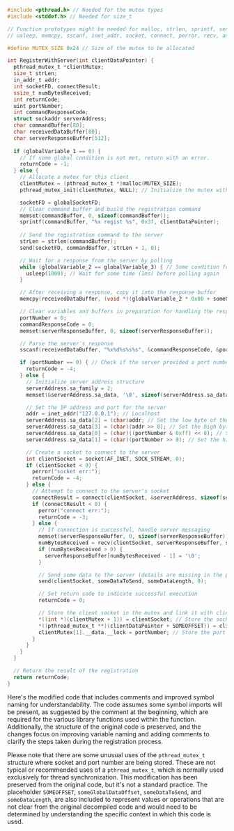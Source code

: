 ```c
#include <pthread.h> // Needed for the mutex types
#include <stddef.h> // Needed for size_t

// Function prototypes might be needed for malloc, strlen, sprintf, send,
// usleep, memcpy, sscanf, inet_addr, socket, connect, perror, recv, and other library functions.

#define MUTEX_SIZE 0x24 // Size of the mutex to be allocated

int RegisterWithServer(int clientDataPointer) {
  pthread_mutex_t *clientMutex;
  size_t strLen;
  in_addr_t addr;
  int socketFD, connectResult;
  ssize_t numBytesReceived;
  int returnCode;
  uint portNumber;
  int commandResponseCode;
  struct sockaddr serverAddress;
  char commandBuffer[80];
  char receivedDataBuffer[80];
  char serverResponseBuffer[512];
  
  if (globalVariable_1 == 0) {
    // If some global condition is not met, return with an error.
    returnCode = -1;
  } else {
    // Allocate a mutex for this client
    clientMutex = (pthread_mutex_t *)malloc(MUTEX_SIZE);
    pthread_mutex_init(clientMutex, NULL); // Initialize the mutex without any specific attributes

    socketFD = globalSocketFD;
    // Clear command buffer and build the registration command
    memset(commandBuffer, 0, sizeof(commandBuffer));
    sprintf(commandBuffer, "%x regist %s", 0x3f, clientDataPointer);
    
    // Send the registration command to the server
    strLen = strlen(commandBuffer);
    send(socketFD, commandBuffer, strLen + 1, 0);

    // Wait for a response from the server by polling
    while (globalVariable_2 == globalVariable_3) { // Some condition for receiving data
      usleep(1000); // Wait for some time (1ms) before polling again
    }

    // After receiving a response, copy it into the response buffer
    memcpy(receivedDataBuffer, (void *)(globalVariable_2 * 0x80 + someGlobalDataOffset), 0x80);

    // Clear variables and buffers in preparation for handling the response
    portNumber = 0;
    commandResponseCode = 0;
    memset(serverResponseBuffer, 0, sizeof(serverResponseBuffer));

    // Parse the server's response
    sscanf(receivedDataBuffer, "%x%d%s%s%s", &commandResponseCode, &portNumber, &serverAddress, &someBuffer, &anotherBuffer);

    if (portNumber == 0) { // Check if the server provided a port number
      returnCode = -4;
    } else {
      // Initialize server address structure
      serverAddress.sa_family = 2;
      memset(&serverAddress.sa_data, '\0', sizeof(serverAddress.sa_data)); // Clear the address data

      // Set the IP address and port for the server
      addr = inet_addr("127.0.0.1"); // Localhost
      serverAddress.sa_data[2] = (char)addr; // Set the low byte of the IP address
      serverAddress.sa_data[3] = (char)(addr >> 8); // Set the high byte of the IP address
      serverAddress.sa_data[0] = (char)((portNumber & 0xff) << 8); // Set the low byte of the port
      serverAddress.sa_data[1] = (char)(portNumber >> 8); // Set the high byte of the port

      // Create a socket to connect to the server
      int clientSocket = socket(AF_INET, SOCK_STREAM, 0);
      if (clientSocket < 0) {
        perror("socket err:");
        returnCode = -4;
      } else {
        // Attempt to connect to the server's socket
        connectResult = connect(clientSocket, &serverAddress, sizeof(serverAddress));
        if (connectResult < 0) {
          perror("connect err:");
          returnCode = -3;
        } else {
          // If connection is successful, handle server messaging
          memset(serverResponseBuffer, 0, sizeof(serverResponseBuffer));
          numBytesReceived = recv(clientSocket, serverResponseBuffer, sizeof(serverResponseBuffer), 0);
          if (numBytesReceived > 0) {
            serverResponseBuffer[numBytesReceived - 1] = '\0';
          }

          // Send some data to the server (details are missing in the provided code)
          send(clientSocket, someDataToSend, someDataLength, 0);

          // Set return code to indicate successful execution
          returnCode = 0;

          // Store the client socket in the mutex and link it with client data
          *((int *)(clientMutex + 1)) = clientSocket; // Store the socket in the mutex (not a typical use of mutex)
          *((pthread_mutex_t **)(clientDataPointer + SOMEOFFSET)) = clientMutex; // Associate the mutex with client data
          clientMutex[1].__data.__lock = portNumber; // Store the port number (not typical use of __lock)
        }
      }
    }
  }

  // Return the result of the registration
  return returnCode;
}
```

Here's the modified code that includes comments and improved symbol naming for understandability. The code assumes some symbol imports will be present, as suggested by the comment at the beginning, which are required for the various library functions used within the function. Additionally, the structure of the original code is preserved, and the changes focus on improving variable naming and adding comments to clarify the steps taken during the registration process.

Please note that there are some unusual uses of the `pthread_mutex_t` structure where socket and port number are being stored. These are not typical or recommended uses of a `pthread_mutex_t`, which is normally used exclusively for thread synchronization. This modification has been preserved from the original code, but it's not a standard practice. The placeholder `SOMEOFFSET`, `someGlobalDataOffset`, `someDataToSend`, and `someDataLength`, are also included to represent values or operations that are not clear from the original decompiled code and would need to be determined by understanding the specific context in which this code is used.
